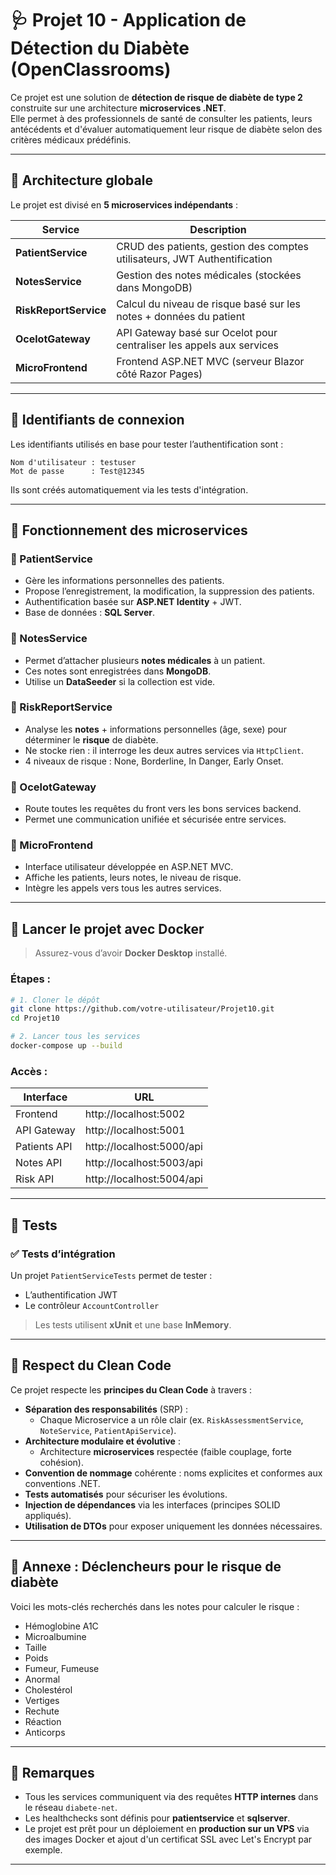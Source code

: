 # 🩺 Projet 10 - Application de Détection du Diabète (OpenClassrooms)

Ce projet est une solution de **détection de risque de diabète de type 2** construite sur une architecture **microservices .NET**.  
Elle permet à des professionnels de santé de consulter les patients, leurs antécédents et d'évaluer automatiquement leur risque de diabète selon des critères médicaux prédéfinis.

---

## 🧱 Architecture globale

Le projet est divisé en **5 microservices indépendants** :

| Service             | Description                                                                 |
|---------------------|-----------------------------------------------------------------------------|
| **PatientService**  | CRUD des patients, gestion des comptes utilisateurs, JWT Authentification   |
| **NotesService**    | Gestion des notes médicales (stockées dans MongoDB)                         |
| **RiskReportService** | Calcul du niveau de risque basé sur les notes + données du patient        |
| **OcelotGateway**   | API Gateway basé sur Ocelot pour centraliser les appels aux services        |
| **MicroFrontend**   | Frontend ASP.NET MVC (serveur Blazor côté Razor Pages)                      |

---

## 🔑 Identifiants de connexion

Les identifiants utilisés en base pour tester l’authentification sont :

```plaintext
Nom d'utilisateur : testuser
Mot de passe      : Test@12345
```

Ils sont créés automatiquement via les tests d'intégration.

---

## 🧠 Fonctionnement des microservices

### 🔸 PatientService
- Gère les informations personnelles des patients.
- Propose l’enregistrement, la modification, la suppression des patients.
- Authentification basée sur **ASP.NET Identity** + JWT.
- Base de données : **SQL Server**.

### 🔸 NotesService
- Permet d’attacher plusieurs **notes médicales** à un patient.
- Ces notes sont enregistrées dans **MongoDB**.
- Utilise un **DataSeeder** si la collection est vide.

### 🔸 RiskReportService
- Analyse les **notes** + informations personnelles (âge, sexe) pour déterminer le **risque** de diabète.
- Ne stocke rien : il interroge les deux autres services via `HttpClient`.
- 4 niveaux de risque : None, Borderline, In Danger, Early Onset.

### 🔸 OcelotGateway
- Route toutes les requêtes du front vers les bons services backend.
- Permet une communication unifiée et sécurisée entre services.

### 🔸 MicroFrontend
- Interface utilisateur développée en ASP.NET MVC.
- Affiche les patients, leurs notes, le niveau de risque.
- Intègre les appels vers tous les autres services.

---

## 🚀 Lancer le projet avec Docker

> Assurez-vous d’avoir **Docker Desktop** installé.

### Étapes :

```bash
# 1. Cloner le dépôt
git clone https://github.com/votre-utilisateur/Projet10.git
cd Projet10

# 2. Lancer tous les services
docker-compose up --build
```

### Accès :

| Interface        | URL                          |
|------------------|------------------------------|
| Frontend         | http://localhost:5002        |
| API Gateway      | http://localhost:5001        |
| Patients API     | http://localhost:5000/api    |
| Notes API        | http://localhost:5003/api    |
| Risk API         | http://localhost:5004/api    |

---

## 🧪 Tests

### ✅ Tests d’intégration
Un projet `PatientServiceTests` permet de tester :
- L’authentification JWT
- Le contrôleur `AccountController`

> Les tests utilisent **xUnit** et une base **InMemory**.


---

## 💚 Respect du Clean Code

Ce projet respecte les **principes du Clean Code** à travers :

- **Séparation des responsabilités** (SRP) :
  - Chaque Microservice a un rôle clair (ex. `RiskAssessmentService`, `NoteService`, `PatientApiService`).
- **Architecture modulaire et évolutive** :
  - Architecture **microservices** respectée (faible couplage, forte cohésion).
- **Convention de nommage** cohérente : noms explicites et conformes aux conventions .NET.
- **Tests automatisés** pour sécuriser les évolutions.
- **Injection de dépendances** via les interfaces (principes SOLID appliqués).
- **Utilisation de DTOs** pour exposer uniquement les données nécessaires.

---

## 🧾 Annexe : Déclencheurs pour le risque de diabète

Voici les mots-clés recherchés dans les notes pour calculer le risque :

- Hémoglobine A1C
- Microalbumine
- Taille
- Poids
- Fumeur, Fumeuse
- Anormal
- Cholestérol
- Vertiges
- Rechute
- Réaction
- Anticorps

---

## 📌 Remarques

- Tous les services communiquent via des requêtes **HTTP internes** dans le réseau `diabete-net`.
- Les healthchecks sont définis pour **patientservice** et **sqlserver**.
- Le projet est prêt pour un déploiement en **production sur un VPS** via des images Docker et ajout d'un certificat SSL avec Let's Encrypt par exemple.

---

